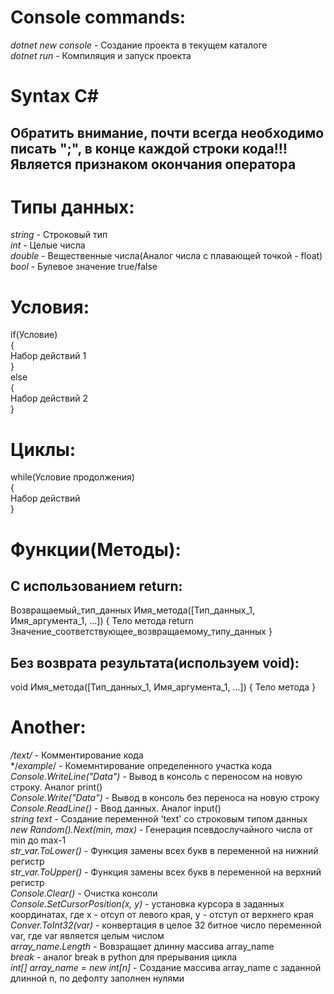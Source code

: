 # Console commands:

*dotnet new console*	-	Создание проекта в текущем каталоге  
*dotnet run*	-	Компиляция и запуск проекта  


# Syntax C#

## Обратить внимание, почти всегда необходимо писать ";", в конце каждой строки кода!!! Является признаком окончания оператора  

# Типы данных:

*string*	-	Строковый тип  
*int*	-	Целые числа  
*double*	-	Вещественные числа(Аналог числа с плавающей точкой - float)  
*bool* - Булевое значение true/false  

# Условия:

if(Условие)  
{  
	Набор действий 1  
}  
else  
{  
	Набор действий 2  
}  

# Циклы:

while(Условие продолжения)  
{  
	Набор действий  
}  

# Функции(Методы):

## С использованием return:

Возвращаемый_тип_данных Имя_метода([Тип_данных_1, Имя_аргумента_1, ...])
{
	Тело метода
	return Значение_соответствующее_возвращаемому_типу_данных
}

## Без возврата результата(используем void):

void Имя_метода([Тип_данных_1, Имя_аргумента_1, ...])
{
	Тело метода
}


# Another:

*/text/*	-	Комментирование кода  
*/*example*/	-	Комемнтирование определенного участка кода  
*Console.WriteLine("Data")*	-	Вывод в консоль с переносом на новую строку. Аналог print()  
*Console.Write("Data")*	-	Вывод в консоль без переноса на новую строку  
*Console.ReadLine()*	-	Ввод данных. Аналог input()  
*string text*	-	Создание переменной 'text' со строковым типом данных  
*new Random().Next(min, max)*	-	Генерация псевдослучайного числа от min до max-1  
*str_var.ToLower()*	-	Функция замены всех букв в переменной на нижний регистр  
*str_var.ToUpper()*	-	Функция замены всех букв в переменной на верхний регистр  
*Console.Clear()*	-	Очистка консоли  
*Console.SetCursorPosition(x, y)* - установка курсора в заданных координатах, где x - отсуп от левого края, y - отступ от верхнего края  
*Conver.ToInt32(var)*	-	конвертация в целое 32 битное число переменной var, где var является целым числом  
*array_name.Length*	-	Вовзращает длинну массива array_name  
*break* - аналог break в python для прерывания цикла  
*int[] array_name = new int[n]*	-	Создание массива array_name с заданной длинной n, по дефолту заполнен нулями  
